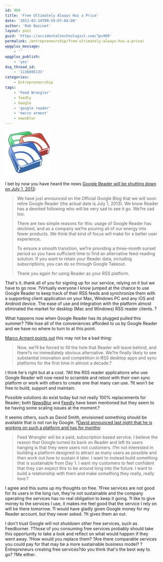 ```yaml
---
id: 909
title: 'Free Ultimately Always Has a Price'
date: '2013-03-14T09:59:07-04:00'
author: 'Rob Bazinet'
layout: post
guid: 'https://accidentaltechnologist.com/?p=909'
permalink: /entrepreneurship/free-ultimately-always-has-a-price/
wpgplus_message:
    - ''
wpgplus_publish:
    - 'yes'
dsq_thread_id:
    - '1136895133'
categories:
    - Entrepreneurship
tags:
    - 'Feed Wrangler'
    - feedly
    - Google
    - 'google reader'
    - 'marco arment'
    - newsblur
---
```


![Gr logo](/assets/img/2013/03/gr-logo.jpeg "gr-logo.jpeg")

I bet by now you have heard the news [Google Reader will be shutting down on July 1, 2013](https://googlereader.blogspot.com/2013/03/powering-down-google-reader.html):

> We have just announced on the Official Google Blog that we will soon retire Google Reader (the actual date is July 1, 2013). We know Reader has a devoted following who will be very sad to see it go. We?re sad too.
> 
> There are two simple reasons for this: usage of Google Reader has declined, and as a company we?re pouring all of our energy into fewer products. We think that kind of focus will make for a better user experience.
> 
> To ensure a smooth transition, we?re providing a three-month sunset period so you have sufficient time to find an alternative feed-reading solution. If you want to retain your Reader data, including subscriptions, you can do so through Google Takeout.
> 
> Thank you again for using Reader as your RSS platform.

That's it..thank all of you for signing up for our service, relying on it but we have to go now. ?Virtually everyone I know jumped at the chance to use Google Reader to keep track of their RSS feeds and synchronize them with a supporting client application on your Mac, Windows PC and any iOS and Android device. The ease of use and integration with the platform almost eliminated the market for desktop (Mac and Windows) RSS reader clients. ?

What happens now when Google Reader has its plugged pulled this summer? ?We lose all of the conveniences afforded to us by Google Reader and we have no where to turn to at this point.

[Marco Arment points out](https://www.marco.org/2013/03/13/google-reader-sunset) this may not be a bad thing:

> Now, we?ll be forced to fill the hole that Reader will leave behind, and there?s no immediately obvious alternative. We?re finally likely to see substantial innovation and competition in RSS desktop apps and sync platforms for the first time in almost a decade.?

I think he's right but at a cost. ?All the RSS reader applications who use Google Reader will now need to scramble and retool with their own sync platform or work with others to create one that many can use. ?It won't be free to build, support and maintain.

Possible solutions do exist today but not really 100% replacements for Reader; both [NewsBlur](https://newsblur.com/) and [Feedly](https://feedly.com/) have been mentioned but they seem to be having some scaling issues at the moment.?

It seems others, such as David Smith, envisioned something should be available that is not run by Google. ?[David announced last night that he is working on such a platform and has for months](https://david-smith.org/blog/2013/03/13/my-secret-project-feed-wrangler/):

> Feed Wrangler will be a paid, subscription based service. I believe the reason that Google turned its back on Reader and left its users hanging is that they were users not customers. I?m not interested in building a platform designed to attract as many users as possible and then work out how to sustain it later. I want to instead build something that is sustainable from Day 1. I want my customers to feel confident that they can expect this to be around long into the future. I want to build a relationship with them and make something they really, really love.?

I agree and this sums up my thoughts on free. ?Free services are not good for its users in the long run, they're not sustainable and the company operating the services has no real obligation to keep it going. ?I like to give money to the services I use, it makes me feel good that the service I rely on will be there tomorrow. ?I would have gladly given Google money for my Reader account, but they never asked. ?It gives them an out.

I don't trust Google will not shutdown other free services, such as Feedburner. ?Those of you consuming free services probably should take this opportunity to take a look and reflect on what would happen if they went away. ?How would you replace them? ?Are there comparable services you could pay for that may be a more sustainable business model? ?Entrepreneurs creating free services?do you think that's the best way to go? ?Me either.